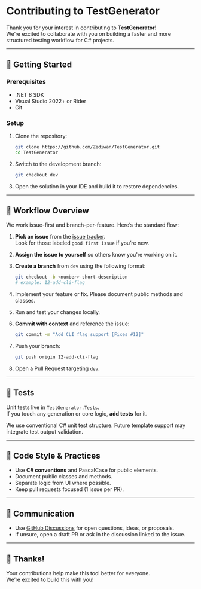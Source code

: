 # Contributing to TestGenerator

Thank you for your interest in contributing to **TestGenerator**!  
We’re excited to collaborate with you on building a faster and more structured testing workflow for C# projects.

---

## 🔧 Getting Started

### Prerequisites
- .NET 8 SDK
- Visual Studio 2022+ or Rider
- Git

### Setup
1. Clone the repository:
   ```bash
   git clone https://github.com/Zediwan/TestGenerator.git
   cd TestGenerator
   ```
2. Switch to the development branch:
   ```bash
   git checkout dev
   ```
3. Open the solution in your IDE and build it to restore dependencies.

---

## 🔨 Workflow Overview

We work issue-first and branch-per-feature. Here’s the standard flow:

1. **Pick an issue** from the [issue tracker](https://github.com/Zediwan/TestGenerator/issues).  
   Look for those labeled `good first issue` if you’re new.

2. **Assign the issue to yourself** so others know you're working on it.

3. **Create a branch** from `dev` using the following format:
   ```bash
   git checkout -b <number>-short-description
   # example: 12-add-cli-flag
   ```

4. Implement your feature or fix. Please document public methods and classes.

5. Run and test your changes locally.

6. **Commit with context** and reference the issue:
   ```bash
   git commit -m "Add CLI flag support [Fixes #12]"
   ```

7. Push your branch:
   ```bash
   git push origin 12-add-cli-flag
   ```

8. Open a Pull Request targeting `dev`.

---

## 🧪 Tests

Unit tests live in `TestGenerator.Tests`.  
If you touch any generation or core logic, **add tests** for it.

We use conventional C# unit test structure. Future template support may integrate test output validation.

---

## 🧼 Code Style & Practices

- Use **C# conventions** and PascalCase for public elements.
- Document public classes and methods.
- Separate logic from UI where possible.
- Keep pull requests focused (1 issue per PR).

---

## 💬 Communication

- Use [GitHub Discussions](https://github.com/Zediwan/TestGenerator/discussions) for open questions, ideas, or proposals.
- If unsure, open a draft PR or ask in the discussion linked to the issue.

---

## 🙌 Thanks!

Your contributions help make this tool better for everyone.  
We’re excited to build this with you!
